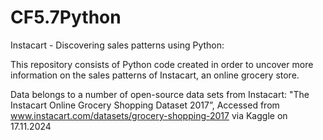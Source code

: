 # CF5.7Python
Instacart - Discovering sales patterns using Python:

This repository consists of Python code created in order to uncover more information on the sales patterns of Instacart, an online grocery store.

Data belongs to a number of open-source data sets from Instacart:
"The Instacart Online Grocery Shopping Dataset 2017”, Accessed from www.instacart.com/datasets/grocery-shopping-2017 via Kaggle on 17.11.2024
